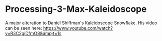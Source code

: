 # Processing-3-Max-Kaleidoscope
A major alteration to Daniel Shiffman's Kaleidoscope Snowflake. His video can be seen here: https://www.youtube.com/watch?v=R3C2giDfmO8&amp;t=1s

